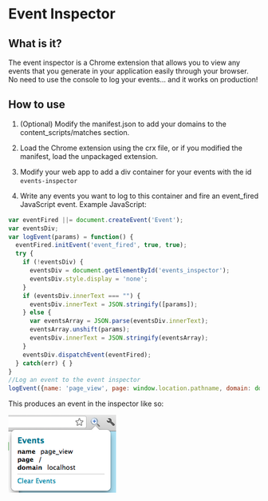 Event Inspector
===

What is it?
---
The event inspector is a Chrome extension that allows you to view any events that you generate in your application easily through your browser. No need to use the console to log your events... and it works on production!

How to use
---
1. (Optional) Modify the manifest.json to add your domains to the content_scripts/matches section.

2. Load the Chrome extension using the crx file, or if you modified the manifest, load the unpackaged extension.

3. Modify your web app to add a div container for your events with the id `events-inspector`

4. Write any events you want to log to this container and fire an event_fired JavaScript event. Example JavaScript:

```javascript
var eventFired ||= document.createEvent('Event');
var eventsDiv;
var logEvent(params) = function() {
  eventFired.initEvent('event_fired', true, true);
  try {
    if (!eventsDiv) {
      eventsDiv = document.getElementById('events_inspector');
      eventsDiv.style.display = 'none';
    }
    if (eventsDiv.innerText === "") {
      eventsDiv.innerText = JSON.stringify([params]);
    } else {
      var eventsArray = JSON.parse(eventsDiv.innerText);
      eventsArray.unshift(params);
      eventsDiv.innerText = JSON.stringify(eventsArray);
    }
    eventsDiv.dispatchEvent(eventFired);
  } catch(err) { }
}
//Log an event to the event inspector
logEvent({name: 'page_view', page: window.location.pathname, domain: document.domain});
```

This produces an event in the inspector like so:

![Example event in the inspector popup](./example.png)